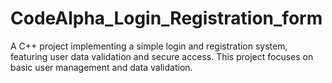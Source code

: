 # CodeAlpha_Login_Registration_form
A C++ project implementing a simple login and registration system, featuring user data validation and secure access. This project focuses on basic user management and data validation.
